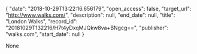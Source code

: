 {
  "date": "2018-10-29T13:22:16.656179", 
  "open_access": false, 
  "target_url": "http://www.walks.com/", 
  "description": null, 
  "end_date": null, 
  "title": "London Walks", 
  "record_id": "20181029T132216/H7t4yDxqMJQkw8va+BNgcg==", 
  "publisher": "walks.com", 
  "start_date": null
}

None